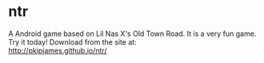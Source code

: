 # ntr
A Android game based on Lil Nas X's Old Town Road.
It is a very fun game. Try it today!
Download from the site at:<br/>
<a href="http://pkipjames.github.io/ntr/">http://pkipjames.github.io/ntr/</a>

